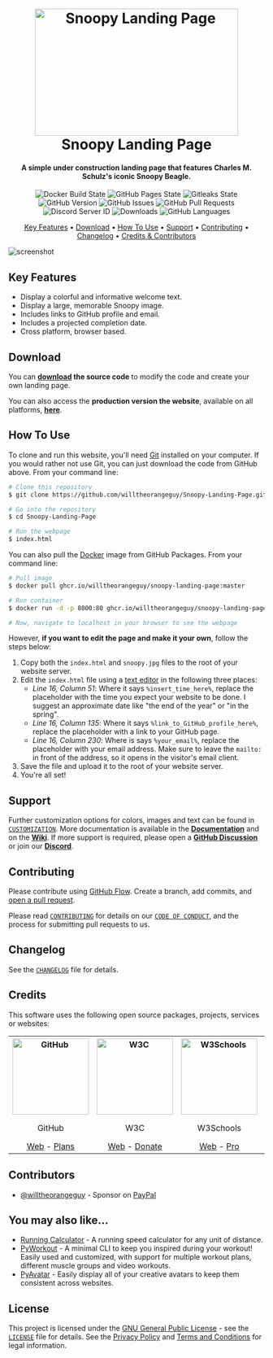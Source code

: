 <!-- Logo -->
<h1 align="center">
  <img src="https://raw.githubusercontent.com/willtheorangeguy/Snoopy-Landing-Page/master/docs/images/logo.png" height="250px" width="400px" alt="Snoopy Landing Page">
  <br>
  Snoopy Landing Page
  <br>
</h1>

<!-- Copy -->
<h4 align="center">A simple under construction landing page that features Charles M. Schulz's iconic Snoopy Beagle.</h4>

<!-- Badges -->
<div align="center">
  <!-- Stability -->
  <img alt="Docker Build State" src="https://github.com/willtheorangeguy/Snoopy-Landing-Page/actions/workflows/docker-publish.yml/badge.svg">
  <!-- Stability -->
  <img alt="GitHub Pages State" src="https://github.com/willtheorangeguy/Snoopy-Landing-Page/actions/workflows/pages.yml/badge.svg">
  <!-- Gitleaks -->
  <img alt="Gitleaks State" src="https://github.com/willtheorangeguy/Snoopy-Landing-Page/actions/workflows/gitleaks.yml/badge.svg">
  <!-- Version -->
  <img alt="GitHub Version" src="https://img.shields.io/github/v/release/willtheorangeguy/Snoopy-Landing-Page">
  <!-- Issues -->
  <img alt="GitHub Issues" src="https://img.shields.io/github/issues/willtheorangeguy/Snoopy-Landing-Page">
  <!-- Pull Requests -->
  <img alt="GitHub Pull Requests" src="https://img.shields.io/github/issues-pr/willtheorangeguy/Snoopy-Landing-Page">
  <!-- Discord -->
  <img alt="Discord Server ID" src="https://img.shields.io/discord/960376610240987176">
  <!-- Downloads -->
  <img alt="Downloads" src="https://img.shields.io/github/downloads/willtheorangeguy/Snoopy-Landing-Page/total">
  <!-- Language Count -->
  <img alt="GitHub Languages" src="https://img.shields.io/github/languages/count/willtheorangeguy/Snoopy-Landing-Page">
</div>

<!-- Navigation -->
<p align="center">
  <a href="#key-features">Key Features</a> •
  <a href="#download">Download</a> •
  <a href="#how-to-use">How To Use</a> •
  <a href="#support">Support</a> •
  <a href="#contributing">Contributing</a> •
  <a href="#changelog">Changelog</a> •
  <a href="#credits">Credits & Contributors</a>
</p>

<!-- Screenshot(s) -->
![screenshot](https://raw.githubusercontent.com/willtheorangeguy/Snoopy-Landing-Page/master/docs/images/landing.png)

## Key Features

* Display a colorful and informative welcome text.
* Display a large, memorable Snoopy image.
* Includes links to GitHub profile and email.
* Includes a projected completion date.
* Cross platform, browser based.

## Download

You can **[download](https://github.com/willtheorangeguy/Snoopy-Landing-Page/releases/latest) the source code** to modify the code and create your own landing page.

You can also access the **production version the website**, available on all platforms, **[here](https://willtheorangeguy.github.io/Snoopy-Landing-Page/)**.

## How To Use

To clone and run this website, you'll need [Git](https://git-scm.com/downloads) installed on your computer. If you would rather not use Git, you can just download the code from GitHub above. From your command line:

```bash
# Clone this repository
$ git clone https://github.com/willtheorangeguy/Snoopy-Landing-Page.git

# Go into the repository
$ cd Snoopy-Landing-Page

# Run the webpage
$ index.html
```

You can also pull the [Docker](https://www.docker.com/) image from GitHub Packages. From your command line:

```bash
# Pull image
$ docker pull ghcr.io/willtheorangeguy/snoopy-landing-page:master

# Run container
$ docker run -d -p 8000:80 ghcr.io/willtheorangeguy/snoopy-landing-page:master

# Now, navigate to localhost in your browser to see the webpage
```

However, **if you want to edit the page and make it your own**, follow the steps below:

1. Copy both the `index.html` and `snoopy.jpg` files to the root of your website server.
2. Edit the `index.html` file using a [text editor](https://code.visualstudio.com/) in the following three places:
    * _Line 16, Column 51_: Where it says `%insert_time_here%`, replace the placeholder with the time you expect your website to be done. I suggest an approximate date like "the end of the year" or "in the spring".
    * _Line 16, Column 135_: Where it says `%link_to_GitHub_profile_here%`, replace the placeholder with a link to your GitHub page.
    * _Line 16, Column 230_: Where is says `%your_email%`, replace the placeholder with your email address. Make sure to leave the `mailto:` in front of the address, so it opens in the visitor's email client.
3. Save the file and upload it to the root of your website server.
4. You're all set!

## Support

Further customization options for colors, images and text can be found in [`CUSTOMIZATION`](https://github.com/willtheorangeguy/Snoopy-Landing-Page/blob/master/docs/CUSTOMIZATION.md). More documentation is available in the **[Documentation](https://github.com/willtheorangeguy/Snoopy-Landing-Page/tree/main/docs)** and on the **[Wiki](https://github.com/willtheorangeguy/Snoopy-Landing-Page/wiki)**. If more support is required, please open a **[GitHub Discussion](https://github.com/willtheorangeguy/Snoopy-Landing-Page/discussions/new)** or join our **[Discord](https://discord.gg/TXR962YrGV)**.

## Contributing

Please contribute using [GitHub Flow](https://guides.github.com/introduction/flow). Create a branch, add commits, and [open a pull request](https://github.com/willtheorangeguy/Snoopy-Landing-Page/compare).

Please read [`CONTRIBUTING`](CONTRIBUTING.md) for details on our [`CODE OF CONDUCT`](CODE_OF_CONDUCT.md), and the process for submitting pull requests to us.

## Changelog

See the [`CHANGELOG`](CHANGELOG.md) file for details.

## Credits

This software uses the following open source packages, projects, services or websites:

<!-- Credits Table -->
<table>
  <tr>
    <th align="center"><img src="https://applets.imgix.net/https%3A%2F%2Fassets.ifttt.com%2Fimages%2Fchannels%2F2107379463%2Ficons%2Fmonochrome_large.png?w=240&h=240&s=8a19bbc158996d098e2fb18310ba7f33" width="150" height="150" alt="GitHub"/></th>
    <th align="center"><img src="https://www.w3.org/assets/logos/w3c/w3c-no-bars.svg" width="150" height="150" alt="W3C"/></th>
    <th align="center"><img src="https://videos.w3schools.com/files/images/w3schools_logo_500_04AA6D.png" width="150" height="150" alt="W3Schools"/></th>
    <th align="center"><img src="https://schulzmuseum.org/wp-content/uploads/2019/06/SchulzMuseum.jpg" width="150" height="150" alt="Nginx"/></th>
  </tr>
  <tr>
    <td align="center">GitHub</td>
    <td align="center">W3C</td>
    <td align="center">W3Schools</td>
    <td align="center">Peanut Comic Strips</td>
  </tr>
  <tr>
    <td align="center"><a href="https://github.com/">Web</a> - <a href="https://github.com/pricing">Plans</a></td>
    <td align="center"><a href="https://www.w3.org">Web</a> - <a href="https://www.w3.org/support/">Donate</a></td>
    <td align="center"><a href="https://www.w3schools.com">Web</a> - <a href="https://www.w3schools.com/pro/index.php">Pro</a></td>
    <td align="center"><a href="https://www.peanuts.com/">Web</a> - <a href="https://www.simonandschuster.com/series/Peanuts">Buy Books</a></td>
  </tr>
</table>

## Contributors

* [@willtheorangeguy](https://github.com/willtheorangeguy) - Sponsor on [PayPal](https://paypal.me/wvdg44?country.x=CA&locale.x=en_US)

## You may also like...

* [Running Calculator](https://github.com/willtheorangeguy/Running-Calculator) - A running speed calculator for any unit of distance.
* [PyWorkout](https://github.com/willtheorangeguy/PyWorkout) - A minimal CLI to keep you inspired during your workout! Easily used and customized, with support for multiple workout plans, different muscle groups and video workouts.
* [PyAvatar](https://github.com/willtheorangeguy/PyAvatar) - Easily display all of your creative avatars to keep them consistent across websites.

## License

This project is licensed under the [GNU General Public License](https://www.gnu.org/licenses/gpl-3.0.en.html) - see the [`LICENSE`](LICENSE.md) file for details. See the [Privacy Policy](https://github.com/willtheorangeguy/Snoopy-Landing-Page/blob/main/docs/legal/PRIVACY.md) and [Terms and Conditions](https://github.com/willtheorangeguy/Snoopy-Landing-Page/blob/main/docs/legal/TERMS.md) for legal information.
